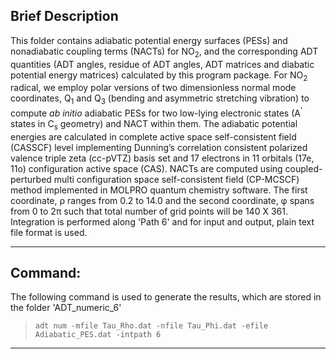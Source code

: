 

## Brief Description


This folder contains adiabatic potential energy surfaces (PESs) and nonadiabatic coupling terms (NACTs) for NO<sub>2</sub>, and the 
corresponding ADT quantities (ADT angles, residue of ADT angles, ADT matrices and diabatic potential energy matrices) calculated by this 
program package. For NO<sub>2</sub> radical, we employ polar versions of two dimensionless normal mode coordinates, Q<sub>1</sub> and 
Q<sub>3</sub> (bending and asymmetric stretching vibration) to compute *ab initio* adiabatic PESs for two low-lying electronic states (A<sup>'</sup>
states in C<sub>s</sub> geometry) and NACT within them. The adiabatic potential energies are calculated in complete active space self-consistent
field (CASSCF) level implementing Dunning’s correlation consistent polarized valence triple zeta (cc-pVTZ) basis set and 17 electrons in 11 
orbitals (17e, 11o) configuration active space (CAS). NACTs are computed using coupled-perturbed multi configuration space self-consistent 
field (CP-MCSCF) method implemented in MOLPRO quantum chemistry software. The first coordinate, &rho; ranges from 0.2 to 14.0 and the second 
coordinate, &phi; spans from 0 to 2&pi; such that total number of grid points will be 140 X 361. Integration is performed along 'Path 6' and for 
input and output, plain text file format is used.

---
## Command:

The following command is used to generate the results, which are stored in the folder 'ADT_numeric_6'


>`adt num -mfile Tau_Rho.dat -nfile Tau_Phi.dat -efile Adiabatic_PES.dat -intpath 6`

---
